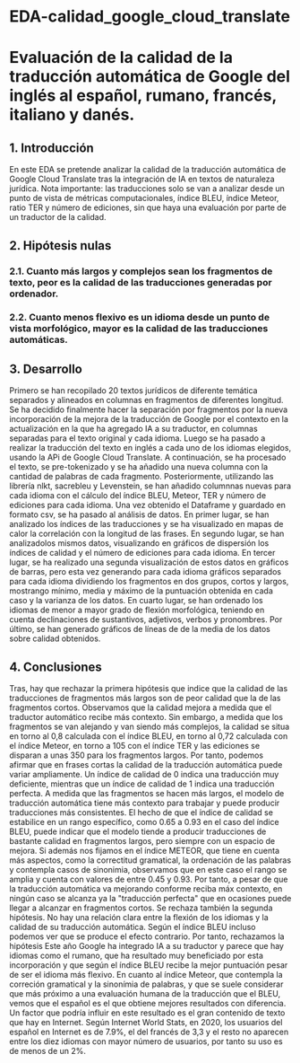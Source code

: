 # EDA-calidad_google_cloud_translate
# Evaluación de la calidad de la traducción automática de Google del inglés al español, rumano, francés, italiano y danés.

## 1. Introducción
  En este EDA se pretende analizar la calidad de la traducción automática de Google Cloud Translate tras la integración de IA en textos de naturaleza jurídica.
  Nota importante: las traducciones solo se van a analizar desde un punto de vista de métricas computacionales, índice BLEU, índice Meteor, ratio TER y número de ediciones, sin que haya una evaluación por parte de un traductor de la calidad.
  
 ## 2. Hipótesis nulas
 ### 2.1. Cuanto más largos y complejos sean los fragmentos de texto, peor es la calidad de las traducciones generadas por ordenador.
 ### 2.2. Cuanto menos flexivo es un idioma desde un punto de vista morfológico, mayor es la calidad de las traducciones automáticas.
 
 ## 3. Desarrollo
  Primero se han recopilado 20 textos jurídicos de diferente temática separados y alineados en columnas en fragmentos de diferentes longitud. Se ha decidido finalmente hacer la separación por fragmentos por la nueva incorporación de la mejora de la traducción de Google por el contexto en la actualización en la que ha agregado IA a su traductor, en columnas separadas para el texto original y cada idioma.
  Luego se ha pasado a realizar la traducción del texto en inglés a cada uno de los idiomas elegidos, usando la APi de Google Cloud Translate.
  A continuación, se ha procesado el texto, se pre-tokenizado y se ha añadido una nueva columna con la cantidad de palabras de cada fragmento.
  Posteriormente, utilizando las librería nlkt, sacrebleu y Levenstein, se han añadido columnnas nuevas para cada idioma con el cálculo del índice BLEU, Meteor, TER y número de ediciones para cada idioma.
  Una vez obtenido el Dataframe y guardado en formato csv, se ha pasado al análisis de datos.
  En primer lugar, se han analizado los índices de las traducciones y se ha visualizado en mapas de calor la correlación con la longitud de las frases.
  En segundo lugar, se han analizadolos mismos datos, visualizando en gráficos de dispersión los índices de calidad y el número de ediciones para cada idioma.
  En tercer lugar, se ha realizado una segunda visualización de estos datos en gráficos de barras, pero esta vez generando para cada idioma gráficos separados para cada idioma dividiendo los fragmentos en dos grupos, cortos y largos, mostrango mínimo, media y máximo de la puntuación obtenida en cada caso y la varianza de los datos.
  En cuarto lugar, se han ordenado los idiomas de menor a mayor grado de flexión morfológica, teniendo en cuenta declinaciones de sustantivos, adjetivos, verbos y pronombres.
  Por último, se han generado gráficos de líneas de de la media de los datos sobre calidad obtenidos.
  
## 4. Conclusiones
  Tras, hay que rechazar la primera hipótesis que indice que la calidad de las traducciones de fragmentos más largos son de peor calidad que la de las fragmentos cortos. Observamos que la calidad mejora a medida que el traductor automático recibe más contexto.
Sin embargo, a medida que los fragmentos se van alejando y van siendo más complejos, la calidad se situa en torno al 0,8 calculada con el índice BLEU, en torno al 0,72 calculada con el índice Meteor, en torno a 105 con el índice TER y las ediciones se disparan a unas 350 para los fragmentos largos.
Por tanto, podemos afirmar que en frases cortas la calidad de la traducción automática puede variar ampliamente. Un índice de calidad de 0 indica una traducción muy deficiente, mientras que un índice de calidad de 1 indica una traducción perfecta.
A medida que las fragmentos se hacen más largos, el modelo de traducción automática tiene más contexto para trabajar y puede producir traducciones más consistentes. El hecho de que el índice de calidad se estabilice en un rango específico, como 0.65 a 0.93 en el caso del índice BLEU, puede indicar que el modelo tiende a producir traducciones de bastante calidad en fragmentos largos, pero siempre con un espacio de mejora. Si además nos fijamos en el índice METEOR, que tiene en cuenta más aspectos, como la correctitud gramatical, la ordenación de las palabras y contempla casos de sinonimia, observamos que en este caso el rango se amplia y cuenta con valores de entre 0.45 y 0.93. Por tanto, a pesar de que la traducción automática va mejorando conforme reciba máx contexto, en ningún caso se alcanza ya la "traducción perfecta" que en ocasiones puede llegar a alcanzar en fragmentos cortos.
  Se rechaza también la segunda hipótesis. No hay una relación clara entre la flexión de los idiomas y la calidad de su traducción automática. Según el índice BLEU incluso podemos ver que se produce el efecto contrario. Por tanto, rechazamos la hipótesis
Este año Google ha integrado IA a su traductor y parece que hay idiomas como el rumano, que ha resultado muy beneficiado por esta incorporación y que según el índice BLEU recibe la mejor puntuación pesar de ser el idioma más flexivo.
En cuanto al índice Meteor, que contempla la correción gramatical y la sinonímia de palabras, y que se suele considerar que más próximo a una evaluación humana de la traducción que el BLEU, vemos que el español es el que obtiene mejores resultados con diferencia. Un factor que podría influir en este resultado es el gran contenido de texto que hay en Internet. Según Internet World Stats, en 2020, los usuarios del español en Internet es de 7.9%, el del francés de 3,3 y el resto no aparecen entre los diez idiomas con mayor número de usuarios, por tanto su uso es de menos de un 2%.
